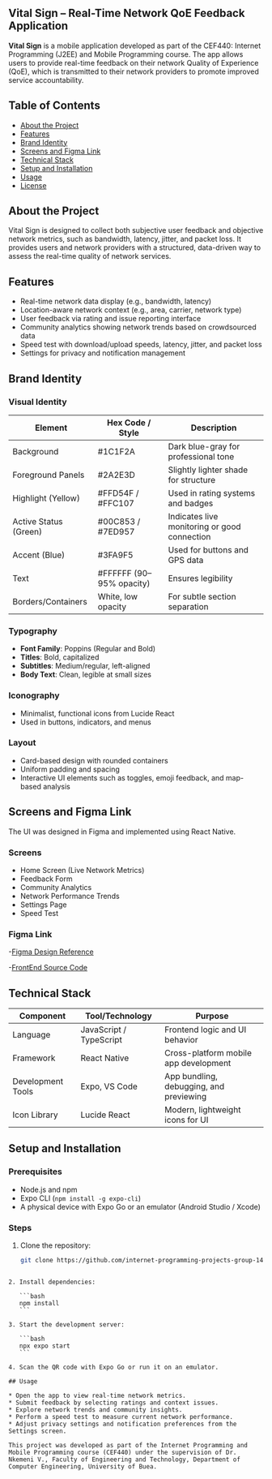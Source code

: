 
## Vital Sign – Real-Time Network QoE Feedback Application

**Vital Sign** is a mobile application developed as part of the CEF440: Internet Programming (J2EE) and Mobile Programming course. The app allows users to provide real-time feedback on their network Quality of Experience (QoE), which is transmitted to their network providers to promote improved service accountability.

## Table of Contents

- [About the Project](#about-the-project)
- [Features](#features)
- [Brand Identity](#brand-identity)
- [Screens and Figma Link](#screens-and-figma-link)
- [Technical Stack](#technical-stack)
- [Setup and Installation](#setup-and-installation)
- [Usage](#usage)
- [License](#license)

## About the Project

Vital Sign is designed to collect both subjective user feedback and objective network metrics, such as bandwidth, latency, jitter, and packet loss. It provides users and network providers with a structured, data-driven way to assess the real-time quality of network services.

## Features

- Real-time network data display (e.g., bandwidth, latency)
- Location-aware network context (e.g., area, carrier, network type)
- User feedback via rating and issue reporting interface
- Community analytics showing network trends based on crowdsourced data
- Speed test with download/upload speeds, latency, jitter, and packet loss
- Settings for privacy and notification management

## Brand Identity

### Visual Identity

| Element               | Hex Code / Style             | Description                                      |
|-----------------------|------------------------------|--------------------------------------------------|
| Background            | #1C1F2A                      | Dark blue-gray for professional tone             |
| Foreground Panels     | #2A2E3D                      | Slightly lighter shade for structure             |
| Highlight (Yellow)    | #FFD54F / #FFC107            | Used in rating systems and badges                |
| Active Status (Green) | #00C853 / #7ED957            | Indicates live monitoring or good connection     |
| Accent (Blue)         | #3FA9F5                      | Used for buttons and GPS data                    |
| Text                  | #FFFFFF (90–95% opacity)     | Ensures legibility                               |
| Borders/Containers    | White, low opacity           | For subtle section separation                    |

### Typography

- **Font Family**: Poppins (Regular and Bold)
- **Titles**: Bold, capitalized
- **Subtitles**: Medium/regular, left-aligned
- **Body Text**: Clean, legible at small sizes

### Iconography

- Minimalist, functional icons from Lucide React
- Used in buttons, indicators, and menus

### Layout

- Card-based design with rounded containers
- Uniform padding and spacing
- Interactive UI elements such as toggles, emoji feedback, and map-based analysis

## Screens and Figma Link

The UI was designed in Figma and implemented using React Native.

### Screens

- Home Screen (Live Network Metrics)
- Feedback Form
- Community Analytics
- Network Performance Trends
- Settings Page
- Speed Test

### Figma Link

-[Figma Design Reference](https://www.figma.com/design/faHGtiWW0cQx9CrZyWAw1i/InternetProgramming?node-id=34-2849&p=f&t=s8HZqLJ5TXQCuRjJ-0)

-[FrontEnd Source Code](https://github.com/internet-programming-projects-group-14/source-code)

## Technical Stack

| Component           | Tool/Technology     | Purpose                                         |
|---------------------|---------------------|-------------------------------------------------|
| Language            | JavaScript / TypeScript | Frontend logic and UI behavior               |
| Framework           | React Native         | Cross-platform mobile app development           |
| Development Tools   | Expo, VS Code        | App bundling, debugging, and previewing         |
| Icon Library        | Lucide React         | Modern, lightweight icons for UI                |

## Setup and Installation

### Prerequisites

- Node.js and npm
- Expo CLI (`npm install -g expo-cli`)
- A physical device with Expo Go or an emulator (Android Studio / Xcode)

### Steps

1. Clone the repository:
   ```bash
   git clone https://github.com/internet-programming-projects-group-14/source-code
````

2. Install dependencies:

   ```bash
   npm install
   ```

3. Start the development server:

   ```bash
   npx expo start
   ```

4. Scan the QR code with Expo Go or run it on an emulator.

## Usage

* Open the app to view real-time network metrics.
* Submit feedback by selecting ratings and context issues.
* Explore network trends and community insights.
* Perform a speed test to measure current network performance.
* Adjust privacy settings and notification preferences from the Settings screen.

This project was developed as part of the Internet Programming and Mobile Programming course (CEF440) under the supervision of Dr. Nkemeni V., Faculty of Engineering and Technology, Department of Computer Engineering, University of Buea.

